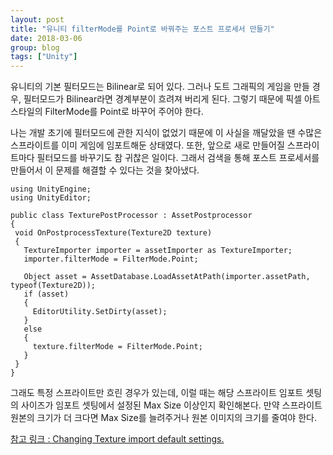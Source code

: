 ```yaml
---
layout: post
title: "유니티 filterMode를 Point로 바꿔주는 포스트 프로세서 만들기"
date: 2018-03-06
group: blog
tags: ["Unity"]
---
```


유니티의 기본 필터모드는 Bilinear로 되어 있다.
그러나 도트 그래픽의 게임을 만들 경우, 필터모드가 Bilinear라면 경계부분이 흐려져 버리게 된다.
그렇기 때문에 픽셀 아트 스타일의 FilterMode를 Point로 바꾸어 주어야 한다.

나는 개발 초기에 필터모드에 관한 지식이 없었기 때문에 이 사실을 깨달았을 땐 수많은 스프라이트를 이미 게임에 임포트해둔 상태였다.
또한, 앞으로 새로 만들어질 스프라이트마다 필터모드를 바꾸기도 참 귀찮은 일이다.
그래서 검색을 통해 포스트 프로세서를 만들어서 이 문제를 해결할 수 있다는 것을 찾아냈다.

~~~~
using UnityEngine;
using UnityEditor;

public class TexturePostProcessor : AssetPostprocessor
{
 void OnPostprocessTexture(Texture2D texture)
 {
   TextureImporter importer = assetImporter as TextureImporter;
   importer.filterMode = FilterMode.Point;

   Object asset = AssetDatabase.LoadAssetAtPath(importer.assetPath, typeof(Texture2D));
   if (asset)
   {
     EditorUtility.SetDirty(asset);
   }
   else
   {
     texture.filterMode = FilterMode.Point;
   }
 }
}
~~~~

그래도 특정 스프라이트만 흐린 경우가 있는데, 이럴 때는 해당 스프라이트 임포트 셋팅의 사이즈가 임포트 셋팅에서 설정된 Max Size 이상인지 확인해본다.
만약 스프라이트 원본의 크기가 더 크다면 Max Size를 늘려주거나 원본 이미지의 크기를 줄여야 한다.



[참고 링크 : Changing Texture import default settings.](https://answers.unity.com/questions/55118/changing-texture-import-default-settings.html)
